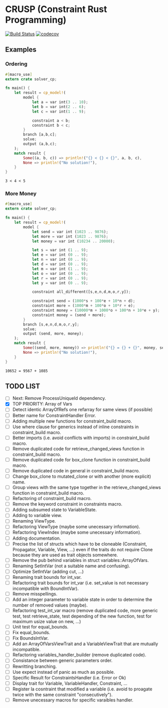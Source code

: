 # CRUSP (Constraint Rust Programming)

[![Build Status](https://travis-ci.org/VincentVigneron/crusp.svg?branch=master)](https://travis-ci.org/VincentVigneron/crusp)
[![codecov](https://codecov.io/gh/VincentVigneron/solver_cp/branch/master/graph/badge.svg)](https://codecov.io/gh/VincentVigneron/crups)

## Examples

### Ordering
```rust
#[macro_use]
extern crate solver_cp;

fn main() {
    let result = cp_model!(
        model {
            let a = var int(3 .. 10);
            let b = var int(2 .. 6);
            let c = var int(1 .. 9);

            constraint a < b;
            constraint b < c;
        }
        branch [a,b,c];
        solve;
        output (a,b,c);
    );
    match result {
        Some((a, b, c)) => println!("{} < {} < {}", a, b, c),
        None => println!("No solution!"),
    }
}
```

```
3 < 4 < 5
```

### More Money
```rust
#[macro_use]
extern crate solver_cp;

fn main() {
    let result = cp_model!(
        model {
            let send = var int (1023 .. 9876);
            let more = var int (1023 .. 9876);
            let money = var int (10234 .. 20000);

            let s = var int (1 .. 9);
            let e = var int (0 .. 9);
            let n = var int (0 .. 9);
            let d = var int (0 .. 9);
            let m = var int (1 .. 9);
            let o = var int (0 .. 9);
            let r = var int (0 .. 9);
            let y = var int (0 .. 9);

            constraint all_different([s,e,n,d,m,o,r,y]);

            constraint send = (1000*s + 100*e + 10*n + d);
            constraint more = (1000*m + 100*o + 10*r + e);
            constraint money = (10000*m + 1000*o + 100*n + 10*e + y);
            constraint money = (send + more);
        }
        branch [s,e,n,d,m,o,r,y];
        solve;
        output (send, more, money);
    );
    match result {
        Some((send, more, money)) => println!("{} = {} + {}", money, send, more),
        None => println!("No solution!"),
    }
}
```

```
10652 = 9567 + 1085
```

## TODO LIST
- [ ] Next: Remove ProcessUniqueId dependency.
- [x] TOP PRIORITY: Array of Vars
- [ ] Detect identic ArrayOfRefs one refarray for same views (if possible)
- [ ] Better name for ConstraintHandler Error.
- [ ] Adding multiple new functions for constraint\_build macro.
- [ ] Use where clause for generics instead of inline constraints in constraint\_build macro.
- [ ] Better imports (i.e. avoid conflicts with imports) in constraint\_build macro.
- [ ] Remove duplicated code for retrieve\_changed\_views function in constraint\_build macro.
- [ ] Remove duplicated code for box\_clone function in constraint\_build macro.
- [ ] Remove duplicated code in general in constraint\_build macro.
- [ ] Change box\_clone to mutated\_clone or with another (more explicit) name.
- [ ] Group views with the same type together in the retrieve\_changed\_views function in constraint\_build macro.
- [ ] Refactoring of constraint\_build macro.
- [ ] Remove the keyword constraint in constraints macro.
- [ ] Adding subsumed state to VariableState.
- [ ] Adding to variable view.
- [ ] Renaming ViewType.
- [ ] Refactoring ViewType (maybe some unecessary information).
- [ ] Refactoring ViewIndex (maybe some unecessary information).
- [ ] Adding documentation.
- [ ] Precise the list of structs which have to be cloneable (Constraint, Propagator, Variable, View, ...) even if the traits do not require Clone because they are used as trait objects somewhere.
- [ ] Remove the pub behind variables in struct variables::ArrayOfVars.
- [ ] Renaming SetIntVar (not a suitable name and confusing).
- [ ] Optimize SetIntVar (adding cut, ...)
- [ ] Renaming trait bounds for int\_var.
- [ ] Refactoring trait bounds for int\_var (i.e. set\_value is not necessary incompatible with BoundIntVar).
- [ ] Remove misspellings.
- [ ] Add an integer parameter to variable state in order to determine the number of removed values (maybe).
- [ ] Refactoring test\_int\_var macro (remove duplicated code, more generic test, test retrieve\_state, test depending of the new function, test for maximum usize value on new, ...)
- [ ] Unit test for equal\_bounds.
- [ ] Fix equal\_bounds.
- [ ] Fix BoundsIntVar.
- [ ] Add an ArrayOfVarsViewTrait and a VariableViewTrait that are mutually incompatible.
- [ ] Refactoring variables\_handler\_builder (remove duplicated code).
- [ ] Consistance between generic parameters order.
- [ ] Rewritting branching.
- [ ] Use expect instead of panic as much as possible.
- [ ] Specific Result for ConstraintsHandler (i.e. Error or Ok)
- [ ] Display trait for Variable, VariableHandler, Constraint, ...
- [ ] Register la cosntraint that modified a variable (i.e. avoid to proagate twice with the same constraint "consecutively").
- [ ] Remove unecessary macros for specific varaibles handler.
